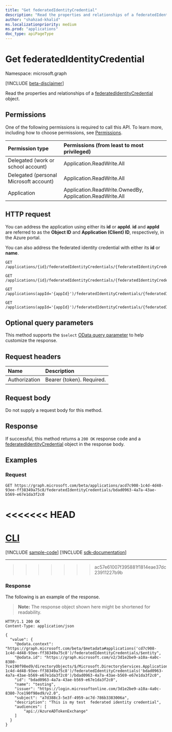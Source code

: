 ```yaml
---
title: "Get federatedIdentityCredential"
description: "Read the properties and relationships of a federatedIdentityCredential object."
author: "shahzad-khalid"
ms.localizationpriority: medium
ms.prod: "applications"
doc_type: apiPageType
---
```


# Get federatedIdentityCredential
Namespace: microsoft.graph

[!INCLUDE [beta-disclaimer](../../includes/beta-disclaimer.md)]

Read the properties and relationships of a [federatedIdentityCredential](../resources/federatedidentitycredential.md) object.

## Permissions
One of the following permissions is required to call this API. To learn more, including how to choose permissions, see [Permissions](/graph/permissions-reference).

|Permission type      | Permissions (from least to most privileged)              |
|:--------------------|:---------------------------------------------------------|
|Delegated (work or school account) | Application.ReadWrite.All    |
|Delegated (personal Microsoft account) |  Application.ReadWrite.All |
|Application | Application.ReadWrite.OwnedBy, Application.ReadWrite.All |


## HTTP request

You can address the application using either its **id** or **appId**. **id** and **appId** are referred to as the **Object ID** and **Application (Client) ID**, respectively, in the Azure portal.

You can also address the federated identity credential with either its **id** or **name**.
<!-- { "blockType": "ignored" } -->
```http
GET /applications/{id}/federatedIdentityCredentials/{federatedIdentityCredentialId}

GET /applications/{id}/federatedIdentityCredentials/{federatedIdentityCredentialName}

GET /applications(appId='{appId}')/federatedIdentityCredentials/{federatedIdentityCredentialId}

GET /applications(appId='{appId}')/federatedIdentityCredentials/{federatedIdentityCredentialName}
```

## Optional query parameters
This method supports the `$select` [OData query parameter](/graph/query-parameters) to help customize the response.

## Request headers
|Name|Description|
|:---|:---|
|Authorization|Bearer {token}. Required.|

## Request body
Do not supply a request body for this method.

## Response

If successful, this method returns a `200 OK` response code and a [federatedIdentityCredential](../resources/federatedidentitycredential.md) object in the response body.

## Examples

### Request

<!-- {
  "blockType": "request",
  "name": "get_federatedidentitycredential"
}
-->
``` http
GET https://graph.microsoft.com/beta/applications/acd7c908-1c4d-4d48-93ee-ff38349a75c8/federatedIdentityCredentials/bdad0963-4a7a-43ae-b569-e67e1da3f2c0
```

<<<<<<< HEAD
=======
# [CLI](#tab/cli)
[!INCLUDE [sample-code](../includes/snippets/cli/get-federatedidentitycredential-cli-snippets.md)]
[!INCLUDE [sdk-documentation](../includes/snippets/snippets-sdk-documentation-link.md)]

---

>>>>>>> ac57e61007f395881f1814eae37dc23911227b9b
### Response
The following is an example of the response.
>**Note:** The response object shown here might be shortened for readability.
<!-- {
  "blockType": "response",
  "truncated": true,
  "@odata.type": "microsoft.graph.federatedIdentityCredential"
}
-->
``` http
HTTP/1.1 200 OK
Content-Type: application/json

{
  "value": {
    "@odata.context": "https://graph.microsoft.com/beta/$metadata#applications('cd7c908-1c4d-4d48-93ee-ff38349a75c8')/federatedIdentityCredentials/$entity",
    "@odata.id": "https://graph.microsoft.com/v2/3d1e2be9-a10a-4a0c-8380-7ce190f98ed9/directoryObjects/$/Microsoft.DirectoryServices.Application('bcd7c908-1c4d-4d48-93ee-ff38349a75c8')/federatedIdentityCredentials('bdad0963-4a7a-43ae-b569-e67e1da3f2c0')/bdad0963-4a7a-43ae-b569-e67e1da3f2c0",
    "id": "bdad0963-4a7a-43ae-b569-e67e1da3f2c0",
    "name": "testing",
    "issuer": "https://login.microsoftonline.com/3d1e2be9-a10a-4a0c-8380-7ce190f98ed9/v2.0",
    "subject": "a7d388c3-5e3f-4959-ac7d-786b3383006a",
    "description": "This is my test  federated identity credential",
    "audiences": [
        "api://AzureADTokenExchange"
    ]
  }
}
```

